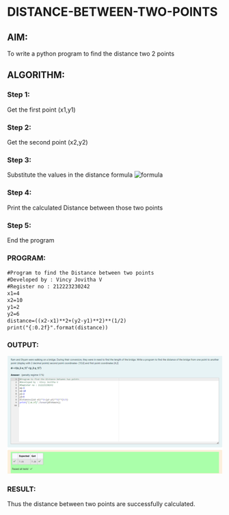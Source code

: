 # DISTANCE-BETWEEN-TWO-POINTS

## AIM:
To write a python program to find the distance two 2 points
## ALGORITHM:
### Step 1: 
Get the first point (x1,y1)
### Step 2: 
Get the second point (x2,y2)
### Step 3: 
Substitute the values in the distance formula  ![formula](/formula.JPG)
### Step 4: 
Print the calculated Distance between those two points
### Step 5: 
End the program
### PROGRAM:
```
#Program to find the Distance between two points
#Developed by : Vincy Jovitha V
#Register no : 212223230242
x1=4
x2=10
y1=2
y2=6
distance=((x2-x1)**2+(y2-y1)**2)**(1/2)
print("{:0.2f}".format(distance))

```

### OUTPUT:
![alt text](exp3.png)

### RESULT:
Thus the distance between two points are successfully calculated.
